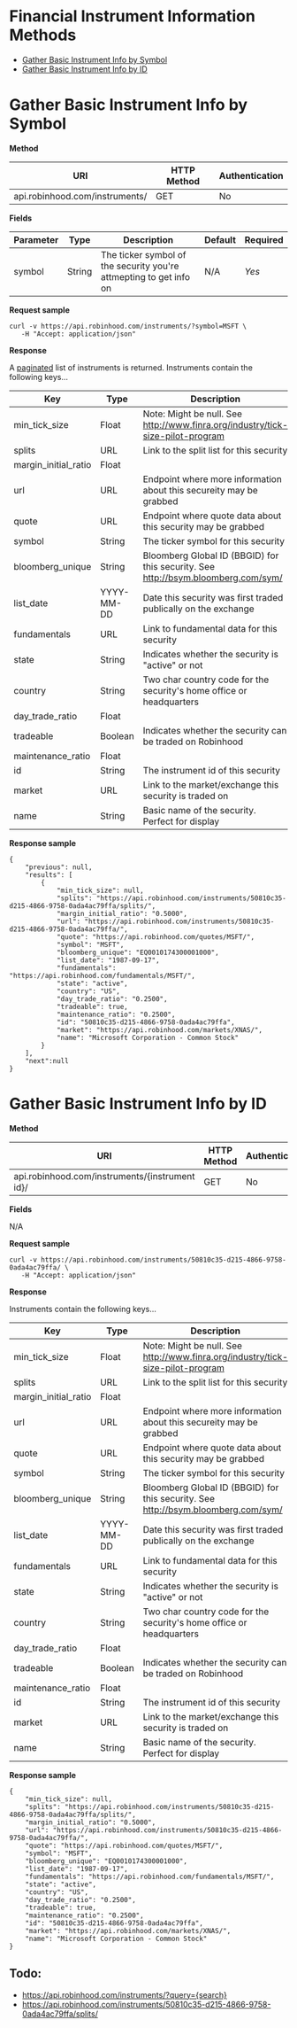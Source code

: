# Financial Instrument Information Methods

- [Gather Basic Instrument Info by Symbol](#gather-basic-instrument-info-by-symbol)
- [Gather Basic Instrument Info by ID](#gather-basic-instrument-info-by-id)

# Gather Basic Instrument Info by Symbol

**Method**

| URI                            | HTTP Method | Authentication |
|--------------------------------|-------------|----------------|
| api.robinhood.com/instruments/ | GET         | No             |

**Fields**

| Parameter | Type   | Description                                         		          | Default |Required|
|-----------|--------|--------------------------------------------------------------------|---------|--------|
| symbol    | String | The ticker symbol of the security you're attmepting to get info on | N/A     | *Yes*  |

**Request sample**

```
curl -v https://api.robinhood.com/instruments/?symbol=MSFT \
   -H "Accept: application/json"

```

**Response**

A [paginated](#pagination) list of instruments is returned. Instruments contain the following keys...

| Key                   | Type       | Description |
|-----------------------|------------|-------------|
| min_tick_size         | Float      | Note: Might be null. See http://www.finra.org/industry/tick-size-pilot-program |
| splits                | URL        | Link to the split list for this security |
| margin_initial_ratio  | Float      |                                          |
| url 					| URL 	     | Endpoint where more information about this secureity may be grabbed |
| quote 				| URL 	     | Endpoint where quote data about this security may be grabbed |
| symbol                | String     | The ticker symbol for this security |
| bloomberg_unique      | String     | Bloomberg Global ID (BBGID) for this security. See http://bsym.bloomberg.com/sym/ |
| list_date             | YYYY-MM-DD | Date this security was first traded publically on the exchange |
| fundamentals          | URL        | Link to fundamental data for this security |
| state                 | String     | Indicates whether the security is "active" or not |
| country               | String     | Two char country code for the security's home office or headquarters |
| day_trade_ratio       | Float      |  |
| tradeable             | Boolean    | Indicates whether the security can be traded on Robinhood |
| maintenance_ratio     | Float      |  |
| id                    | String     | The instrument id of this security |
| market                | URL        | Link to the market/exchange this security is traded on |
| name                  | String     | Basic name of the security. Perfect for display |

**Response sample**

```
{
    "previous": null,
    "results": [
        {
            "min_tick_size": null,
            "splits": "https://api.robinhood.com/instruments/50810c35-d215-4866-9758-0ada4ac79ffa/splits/",
            "margin_initial_ratio": "0.5000",
            "url": "https://api.robinhood.com/instruments/50810c35-d215-4866-9758-0ada4ac79ffa/",
            "quote": "https://api.robinhood.com/quotes/MSFT/",
            "symbol": "MSFT",
            "bloomberg_unique": "EQ0010174300001000",
            "list_date": "1987-09-17",
            "fundamentals": "https://api.robinhood.com/fundamentals/MSFT/",
            "state": "active",
            "country": "US",
            "day_trade_ratio": "0.2500",
            "tradeable": true,
            "maintenance_ratio": "0.2500",
            "id": "50810c35-d215-4866-9758-0ada4ac79ffa",
            "market": "https://api.robinhood.com/markets/XNAS/",
            "name": "Microsoft Corporation - Common Stock"
        }
    ],
    "next":null
}

```

# Gather Basic Instrument Info by ID

**Method**

| URI                                            | HTTP Method | Authentication |
|------------------------------------------------|-------------|----------------|
| api.robinhood.com/instruments/{instrument id}/ | GET         | No             |

**Fields**

N/A

**Request sample**

```
curl -v https://api.robinhood.com/instruments/50810c35-d215-4866-9758-0ada4ac79ffa/ \
   -H "Accept: application/json"

```

**Response**

Instruments contain the following keys...

| Key                   | Type       | Description |
|-----------------------|------------|-------------|
| min_tick_size         | Float      | Note: Might be null. See http://www.finra.org/industry/tick-size-pilot-program |
| splits                | URL        | Link to the split list for this security |
| margin_initial_ratio  | Float      |                                          |
| url 					| URL 	     | Endpoint where more information about this secureity may be grabbed |
| quote 				| URL 	     | Endpoint where quote data about this security may be grabbed |
| symbol                | String     | The ticker symbol for this security |
| bloomberg_unique      | String     | Bloomberg Global ID (BBGID) for this security. See http://bsym.bloomberg.com/sym/ |
| list_date             | YYYY-MM-DD | Date this security was first traded publically on the exchange |
| fundamentals          | URL        | Link to fundamental data for this security |
| state                 | String     | Indicates whether the security is "active" or not |
| country               | String     | Two char country code for the security's home office or headquarters |
| day_trade_ratio       | Float      |  |
| tradeable             | Boolean    | Indicates whether the security can be traded on Robinhood |
| maintenance_ratio     | Float      |  |
| id                    | String     | The instrument id of this security |
| market                | URL        | Link to the market/exchange this security is traded on |
| name                  | String     | Basic name of the security. Perfect for display |

**Response sample**

```
{
    "min_tick_size": null,
    "splits": "https://api.robinhood.com/instruments/50810c35-d215-4866-9758-0ada4ac79ffa/splits/",
    "margin_initial_ratio": "0.5000",
    "url": "https://api.robinhood.com/instruments/50810c35-d215-4866-9758-0ada4ac79ffa/",
    "quote": "https://api.robinhood.com/quotes/MSFT/",
    "symbol": "MSFT",
    "bloomberg_unique": "EQ0010174300001000",
    "list_date": "1987-09-17",
    "fundamentals": "https://api.robinhood.com/fundamentals/MSFT/",
    "state": "active",
    "country": "US",
    "day_trade_ratio": "0.2500",
    "tradeable": true,
    "maintenance_ratio": "0.2500",
    "id": "50810c35-d215-4866-9758-0ada4ac79ffa",
    "market": "https://api.robinhood.com/markets/XNAS/",
    "name": "Microsoft Corporation - Common Stock"
}

```

## Todo:

  - https://api.robinhood.com/instruments/?query={search}
  - https://api.robinhood.com/instruments/50810c35-d215-4866-9758-0ada4ac79ffa/splits/
